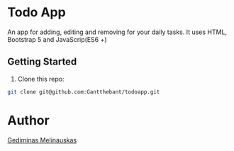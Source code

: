 # Todo App
An app for adding, editing and removing for your daily tasks. It uses HTML, Bootstrap 5 and JavaScrip(ES6 +)

## Getting Started
1. Clone this repo:
```bash
git clone git@github.com:Gantthebant/todoapp.git
```
# Author

[Gediminas Melinauskas](https://github.com/Gantthebant)
